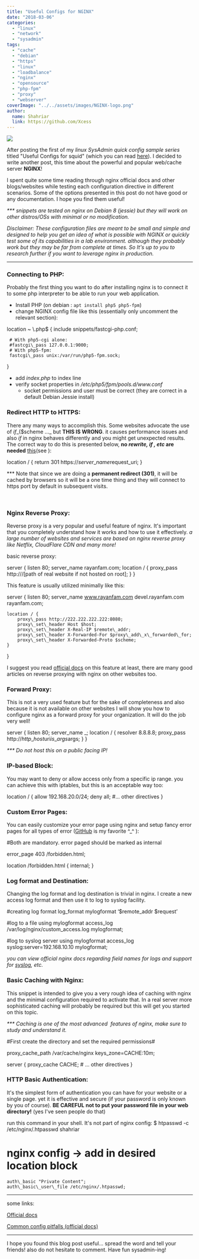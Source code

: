 ```yaml
---
title: "Useful Configs for NGINX"
date: "2018-03-06"
categories: 
  - "linux"
  - "network"
  - "sysadmin"
tags: 
  - "cache"
  - "debian"
  - "https"
  - "linux"
  - "loadbalance"
  - "nginx"
  - "opensource"
  - "php-fpm"
  - "proxy"
  - "webserver"
coverImage: "../../assets/images/NGINX-logo.png"
author:
  name: Shahriar
  link: https://github.com/Xcess
---
```


![](../../assets/images/NGINX-logo.png)

After posting the first of my _linux SysAdmin quick config sample series_ titled "Useful Configs for squid" (which you can read [here](https://rayanfam.com/topics/useful-config-squid3/)). I decided to write another post, this time about the powerful and popular web/cache server **NGINX**!

I spent quite some time reading through nginx official docs and other blogs/websites while testing each configuration directive in different scenarios. Some of the options presented in this post do not have good or any documentation. I hope you find them useful!

_\*\*\* snippets are tested on nginx on Debian 8 (jessie) but they will work on other distros/OSs with minimal or no modification._

_Disclaimer: These configuration files are meant to be small and simple and designed to help you get an idea of what is possible with NGINX or quickly test some of its capabilities in a lab environment. although they probably work but they may be far from complete at times. So It's up to you to research further if you want to leverage nginx in production._

* * *

### Connecting to PHP:

Probably the first thing you want to do after installing nginx is to connect it to some php interpreter to be able to run your web application.

- Install PHP (on debian : `apt install php5 php5-fpm`)
- change NGINX config file like this (essentially only uncomment the relevant section):

         
location ~ \\.php$ {
     include snippets/fastcgi-php.conf;

     # With php5-cgi alone:
     #fastcgi\_pass 127.0.0.1:9000;
     # With php5-fpm:
     fastcgi\_pass unix:/var/run/php5-fpm.sock;
}

- add _index.php_ to index line
- verify socket properties in _/etc/php5/fpm/pools.d/www.conf_
    - socket permissions and user must be correct (they are correct in a default Debian Jessie install)

### Redirect HTTP to HTTPS:

There any many ways to accomplish this. Some websites advocate the use of _if__($scheme ..._ but **THIS IS WRONG**. it causes performance issues and also _if_ in nginx behaves differently and you might get unexpected results. The correct way to do this is presented below, **no _rewrite, if , etc_ are needed** [this](https://www.nginx.com/resources/wiki/start/topics/tutorials/config_pitfalls/#taxing-rewrites)(see ):

location / {
    return 301 https://$server\_name$request\_uri;
}

\*\*\* Note that since we are doing a **permanent redirect (301)**, it will be cached by browsers so it will be a one time thing and they will connect to https port by default in subsequent visits.

 

### **Nginx Reverse Proxy:**

Reverse proxy is a very popular and useful feature of nginx. It's important that you completely understand how it works and how to use it effectively. _a large number of websites and services are based on nginx reverse proxy like Netflix, CloudFlare CDN and many more!_

basic reverse proxy:

server {
    listen 80;
    server\_name rayanfam.com;
    location / {
        proxy\_pass http://<IP of other web server>/\[path of real website if not hosted on root\];
    }
}

This feature is usually utilized minimally like this:

server {
    listen 80;
    server\_name www.rayanfam.com devel.rayanfam.com rayanfam.com;

    location / {
        proxy\_pass http://222.222.222.222:8080;
        proxy\_set\_header Host $host;
        proxy\_set\_header X-Real-IP $remote\_addr;
        proxy\_set\_header X-Forwarded-For $proxy\_add\_x\_forwarded\_for;
        proxy\_set\_header X-Forwarded-Proto $scheme;
    }
}

I suggest you read [official docs](https://docs.nginx.com/nginx/admin-guide/web-server/reverse-proxy/) on this feature at least, there are many good articles on reverse proxying with nginx on other websites too.

### Forward Proxy:

This is not a very used feature but for the sake of completeness and also because it is not available on other websites I will show you how to configure nginx as a forward proxy for your organization. It will do the job very well!

server {
	listen 80;
	server\_name \_;
	location / {
		resolver 8.8.8.8;
		proxy\_pass http://$http\_host$uri$is\_args$args;
	}
}

_\*\*\* Do not host this on a public facing IP!_

### IP-based Block:

You may want to deny or allow access only from a specific ip range. you can achieve this with iptables, but this is an acceptable way too:

location / {
    allow 192.168.20.0/24;
    deny all;
    #... other directives
}

### Custom Error Pages:

You can easily customize your error page using nginx and setup fancy error pages for all types of error ([GitHub](https://github.com/login_404) is my favorite ^\_^ ):

#Both are mandatory. error paged should be marked as internal

error\_page 403 /forbidden.html;

location /forbidden.html {
    internal;
}

### Log format and Destination:

Changing the log format and log destination is trivial in nginx. I create a new access log format and then use it to log to syslog facility.

#creating log format
log\_format mylogformat ‘$remote\_addr $request’

#log to a file using mylogformat
access\_log /var/log/nginx/custom\_access.log mylogformat;

#log to syslog server using mylogformat
access\_log syslog:server=192.168.10.10 mylogformat;

_you can view official nginx docs regarding field names for logs and support for [syslog](https://nginx.org/en/docs/syslog.html), etc._

### Basic Caching with Nginx:

This snippet is intended to give you a very rough idea of caching with nginx and the minimal configuration required to activate that. In a real server more sophisticated caching will probably be required but this will get you started on this topic.

_\*\*\* Caching is one of the most advanced  features of nginx, make sure to study and understand it._

#First create the directory and set the required permissions#

proxy\_cache\_path /var/cache/nginx keys\_zone=CACHE:10m;

server {
    proxy\_cache CACHE;
    # ... other directives
}

### HTTP Basic Authentication:

It's the simplest form of authentication you can have for your website or a single page. yet it is effective and secure (if your password is only known by you of course). **BE CAREFUL** **not to put your password file in your web directory!** (yes I've seen people do that)

run this command in your shell. It's not part of nginx config:
$ htpasswd -c /etc/nginx/.htpasswd shahriar

# nginx config → add in desired location block

    auth\_basic "Private Content"; 
    auth\_basic\_user\_file /etc/nginx/.htpasswd;

* * *

some links:

[Official docs](https://nginx.org/en/docs/)

[Common config pitfalls (official docs)](https://www.nginx.com/resources/wiki/start/topics/tutorials/config_pitfalls)

* * *

I hope you found this blog post useful... spread the word and tell your friends! also do not hesitate to comment. Have fun sysadmin-ing!

